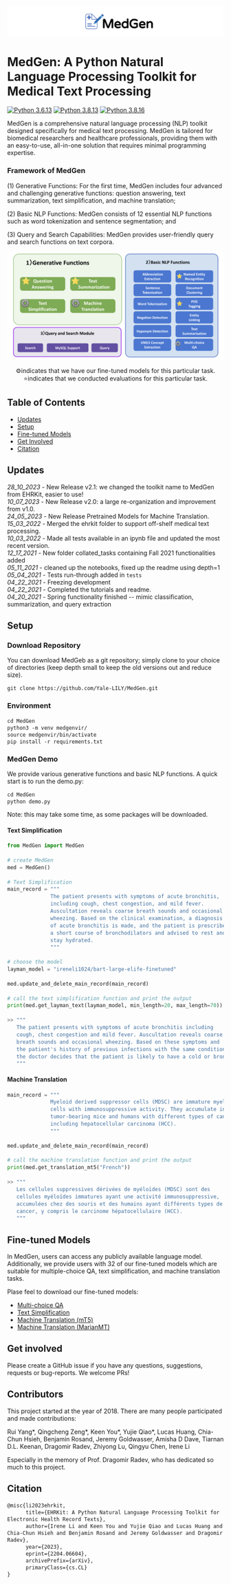 <p align="center">
   <img src="MedGen_logo.png">
</p>


# MedGen: A Python Natural Language Processing Toolkit for Medical Text Processing

[![Python 3.6.13](https://img.shields.io/badge/python-3.6.13-green.svg)](https://www.python.org/downloads/release/python-360/)
[![Python 3.8.13](https://img.shields.io/badge/python-3.8.13-green.svg)](https://www.python.org/downloads/release/python-380/)
[![Python 3.8.16](https://img.shields.io/badge/python-3.8.16-green.svg)](https://www.python.org/downloads/release/python-380/)

MedGen is a comprehensive natural language processing (NLP) toolkit designed specifically for medical text processing. MedGen is tailored for biomedical researchers and healthcare professionals, providing them with an easy-to-use, all-in-one solution that requires minimal programming expertise. 

### Framework of MedGen 
(1) Generative Functions: For the first time, MedGen includes four advanced and challenging  generative functions: question answering, text summarization, text simplification, and machine translation; 

(2) Basic NLP Functions: MedGen consists of 12 essential NLP functions such as word tokenization and sentence segmentation; and 

(3) Query and Search Capabilities: MedGen provides user-friendly query and search functions on text corpora.

<p align="center">
   <img src="MedGen.png">
</p>
<p align="center">⚙️indicates that we have our fine-tuned models for this particular task. <br> ⭐️indicates that we conducted evaluations for this particular task.</p>

## Table of Contents

* [Updates](#updates)
* [Setup](#setup)
* [Fine-tuned Models](#fine-tuned-models)
* [Get Involved](#get-involved)
* [Citation](#citation)

## Updates
_28_10_2023_ - New Release v2.1: we changed the toolkit name to MedGen from EHRKit, easier to use! <br/>
_10_07_2023_ - New Release v2.0: a large re-organization and improvement from v1.0. <br/>
_24_05_2023_ - New Release Pretrained Models for Machine Translation. <br/>
_15_03_2022_ - Merged the ehrkit folder to support off-shelf medical text processing. <br/>
_10_03_2022_ - Made all tests available in an ipynb file and updated the most recent version. <br/>
_12_17_2021_ - New folder collated_tasks containing Fall 2021 functionalities added <br/>
_05_11_2021_ - cleaned up the notebooks, fixed up the readme using depth=1 <br/>
_05_04_2021_ - Tests run-through added in `tests` <br/>
_04_22_2021_ - Freezing development <br/>
_04_22_2021_ - Completed the tutorials and readme. <br/>
_04_20_2021_ - Spring functionality finished -- mimic classification, summarization, and query extraction <br/>

## Setup

### Download Repository

You can download MedGeb as a git repository; simply clone to your choice of directories (keep depth small to keep the old versions out and reduce size).

```
git clone https://github.com/Yale-LILY/MedGen.git
```

### Environment

```
cd MedGen
python3 -m venv medgenvir/
source medgenvir/bin/activate
pip install -r requirements.txt
```

### MedGen Demo
We provide various generative functions and basic NLP functions. A quick start is to run the demo.py:

```
cd MedGen
python demo.py
```
Note: this may take some time, as some packages will be downloaded. 

#### Text Simplification
```python
from MedGen import MedGen

# create MedGen 
med = MedGen()

# Text Simplification
main_record = """
              The patient presents with symptoms of acute bronchitis,
              including cough, chest congestion, and mild fever.
              Auscultation reveals coarse breath sounds and occasional 
              wheezing. Based on the clinical examination, a diagnosis
              of acute bronchitis is made, and the patient is prescribed 
              a short course of bronchodilators and advised to rest and
              stay hydrated.
              """

# choose the model
layman_model = "ireneli1024/bart-large-elife-finetuned"

med.update_and_delete_main_record(main_record)

# call the text simplification function and print the output
print(med.get_layman_text(layman_model, min_length=20, max_length=70))

>> """
   The patient presents with symptoms of acute bronchitis including
   cough, chest congestion and mild fever. Auscultation reveals coarse 
   breath sounds and occasional wheezing. Based on these symptoms and 
   the patient's history of previous infections with the same condition, 
   the doctor decides that the patient is likely to have a cold or bronch.
   """
```

#### Machine Translation
```python
main_record = """
              Myeloid derived suppressor cells (MDSC) are immature myeloid 
              cells with immunosuppressive activity. They accumulate in 
              tumor-bearing mice and humans with different types of cancer, 
              including hepatocellular carcinoma (HCC).
              """
              
med.update_and_delete_main_record(main_record)

# call the machine translation function and print the output
print(med.get_translation_mt5("French"))

>> """
   Les cellules suppressives dérivées de myéloïdes (MDSC) sont des
   cellules myéloïdes immatures ayant une activité immunosuppressive, 
   accumulées chez des souris et des humains ayant différents types de 
   cancer, y compris le carcinome hépatocellulaire (HCC).
   """
```

## Fine-tuned Models
In MedGen, users can access any publicly available language model. Additionally, we provide users with 32 of our fine-tuned models which are suitable for multiple-choice QA, text simplification, and machine translation tasks.

Plase feel to download our fine-tuned models: 
* [Multi-choice QA](https://huggingface.co/RUI525) 
* [Text Simplification](https://huggingface.co/ireneli1024)
* [Machine Translation (mT5)](https://huggingface.co/qcz)
* [Machine Translation (MarianMT)](https://huggingface.co/irenelizihui)


## Get involved

Please create a GitHub issue if you have any questions, suggestions, requests or bug-reports. We welcome PRs!


## Contributors
This project started at the year of 2018. There are many people participated and made contributions:

Rui Yang*, Qingcheng Zeng*, Keen You*, Yujie Qiao*, Lucas Huang, Chia-Chun Hsieh, Benjamin Rosand, Jeremy Goldwasser,  <pr> Amisha D Dave, Tiarnan D.L. Keenan, 
Dragomir Radev, Zhiyong Lu, Qingyu Chen, Irene Li

Especially in the memory of Prof. Dragomir Radev, who has dedicated so much to this project.

## Citation
```bibtext
@misc{li2023ehrkit,
      title={EHRKit: A Python Natural Language Processing Toolkit for Electronic Health Record Texts}, 
      author={Irene Li and Keen You and Yujie Qiao and Lucas Huang and Chia-Chun Hsieh and Benjamin Rosand and Jeremy Goldwasser and Dragomir Radev},
      year={2023},
      eprint={2204.06604},
      archivePrefix={arXiv},
      primaryClass={cs.CL}
}
